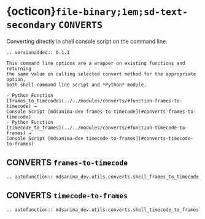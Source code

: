 # {octicon}`file-binary;1em;sd-text-secondary` `CONVERTS`

Converting directly in shell console script on the command line.

```{eval-rst}
.. versionadded:: 0.1.1
```

```{important}
This command line options are a wrapper on existing functions and returning
the same value on calling selected convert method for the appropriate option,
both shell command line script and *Python* module.

- Python Function
[frames_to_timecode](../../modules/converts/#function-frames-to-timecode) →
Console Script [mdsanima-dev frames-to-timecode](#converts-frames-to-timecode)
- Python Function
[timecode_to_frames](../../modules/converts/#function-timecode-to-frames) →
Console Script [mdsanima-dev timecode-to-frames](#converts-timecode-to-frames)
```

## CONVERTS `frames-to-timecode`

```{eval-rst}
.. autofunction:: mdsanima_dev.utils.converts.shell_frames_to_timecode
```

## CONVERTS `timecode-to-frames`

```{eval-rst}
.. autofunction:: mdsanima_dev.utils.converts.shell_timecode_to_frames
```
